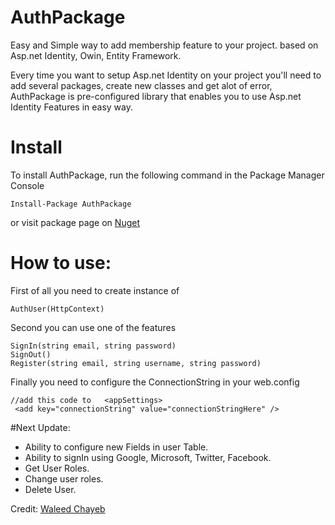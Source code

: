 # AuthPackage
Easy and Simple way to add membership feature to your project.
based on Asp.net Identity, Owin, Entity Framework.

Every time you want to setup Asp.net Identity on your project you'll need to add several packages, create new classes and get alot of error, AuthPackage is pre-configured library that enables you to use Asp.net Identity Features in easy way.

# Install
To install AuthPackage, run the following command in the Package Manager Console
```
Install-Package AuthPackage
```

or visit package page on [Nuget](https://www.nuget.org/packages/AuthPackage/)

# How to use:
First of all you need to create instance of 
```
AuthUser(HttpContext)
```

Second you can use one of the features
```
SignIn(string email, string password) 
SignOut()
Register(string email, string username, string password)
```

Finally you need to configure the ConnectionString in your web.config
```
//add this code to   <appSettings>
 <add key="connectionString" value="connectionStringHere" />
```

#Next Update:

* Ability to configure new Fields in user Table.
* Ability to signIn using Google, Microsoft, Twitter, Facebook.
* Get User Roles.
* Change user roles.
* Delete User.

Credit: [Waleed Chayeb](https://www.wchayeb.com/)
